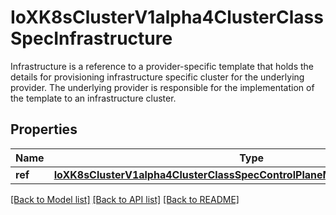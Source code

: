 # IoXK8sClusterV1alpha4ClusterClassSpecInfrastructure

Infrastructure is a reference to a provider-specific template that holds the details for provisioning infrastructure specific cluster for the underlying provider. The underlying provider is responsible for the implementation of the template to an infrastructure cluster.
## Properties
Name | Type | Description | Notes
------------ | ------------- | ------------- | -------------
**ref** | [**IoXK8sClusterV1alpha4ClusterClassSpecControlPlaneMachineInfrastructureRef**](IoXK8sClusterV1alpha4ClusterClassSpecControlPlaneMachineInfrastructureRef.md) |  | 

[[Back to Model list]](../README.md#documentation-for-models) [[Back to API list]](../README.md#documentation-for-api-endpoints) [[Back to README]](../README.md)


